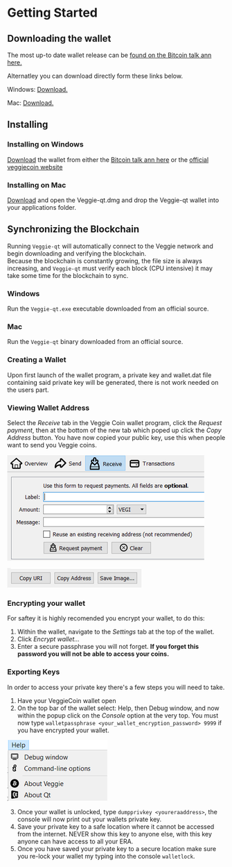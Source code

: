 # Getting Started

## Downloading the wallet

The most up-to date wallet release can be [found on the Bitcoin talk ann here.](https://bitcointalk.org/index.php?topic=2544075.0;all)

Alternatley you can download directly form these links below.

Windows: [Download.](https://veggiecoin.io/Veggie-qt1.3.exe)

Mac: [Download.](https://www.veggiecoin.io/Veggie-Qt.dmg)

## Installing

### Installing on Windows

[Download](https://veggiecoin.io/Veggie-qt1.3.exe) the wallet from either the [Bitcoin talk ann here](https://bitcointalk.org/index.php?topic=2544075.0;all) or the [official veggiecoin website](https://www.veggiecoin.io/)

### Installing on Mac

[Download](https://www.veggiecoin.io/Veggie-Qt.dmg) and open the Veggie-qt.dmg and drop the Veggie-qt wallet into your applications folder.

## Synchronizing the Blockchain

Running `Veggie-qt` will automatically connect to the Veggie network and begin downloading and verifying the blockchain.  
Because the blockchain is constantly growing, the file size is always increasing, and `Veggie-qt` must verify each block (CPU intensive) it may take some time for the blockchain to sync.

### Windows

Run the `Veggie-qt.exe` executable downloaded from an official source.

### Mac

Run the `Veggie-qt` binary downloaded from an official source.

### Creating a Wallet

Upon first launch of the wallet program, a private key and wallet.dat file containing said private key will be generated, there is not work needed on the users part.

### Viewing Wallet Address

Select the *Receive* tab in the Veggie Coin wallet program, click the *Request payment*, then at the bottom of the new tab which poped up click the *Copy Address* button.  You have now copied your public key, use this when people want to send you Veggie coins.

![](/Images/receive-tab.png)

![](/Images/copy-button.png)

### Encrypting your wallet

For saftey it is highly recomended you encrypt your wallet, to do this:
1. Within the wallet, navigate to the *Settings* tab at the top of the wallet.
2. Click *Encrypt wallet...*
3. Enter a secure passphrase you will not forget. **If you forget this password you will not be able to access your coins.**

### Exporting Keys

In order to access your private key there's a few steps you will need to take.
1. Have your VeggieCoin wallet open
2. On the top bar of the wallet select: Help, then Debug window, and now within the popup click on the *Console* option at the very top.  You must now type `walletpassphrase <your_wallet_encryption_password> 9999` if you have encrypted your wallet.

![](/Images/debug-button.png)

3. Once your wallet is unlocked, type `dumpprivkey <youreraaddress>`, the console will now print out your wallets private key.
4. Save your private key to a safe location where it cannot be accessed from the internet. NEVER show this key to anyone else, with this key anyone can have access to all your ERA.
5. Once you have saved your private key to a secure location make sure you re-lock your wallet my typing into the console `walletlock`.
